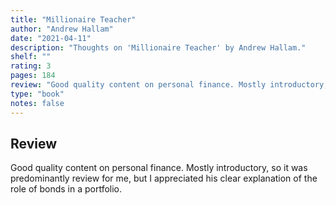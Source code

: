 ```yaml
---
title: "Millionaire Teacher"
author: "Andrew Hallam"
date: "2021-04-11"
description: "Thoughts on 'Millionaire Teacher' by Andrew Hallam."
shelf: ""
rating: 3
pages: 184
review: "Good quality content on personal finance. Mostly introductory, so it was predominantly review for me, but I appreciated his clear explanation of the role of bonds in a portfolio."
type: "book"
notes: false
---
```


## Review

Good quality content on personal finance. Mostly introductory, so it was predominantly review for me, but I appreciated his clear explanation of the role of bonds in a portfolio.
